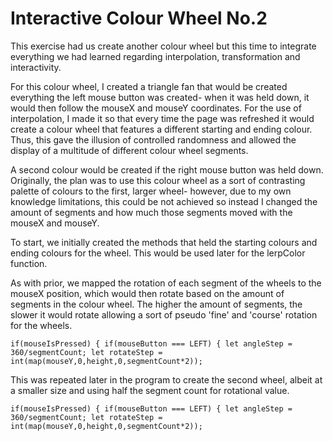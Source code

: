 # Interactive Colour Wheel No.2

This exercise had us create another colour wheel but this time to integrate everything we had learned regarding interpolation, transformation and interactivity.

For this colour wheel, I created a triangle fan that would be created everything the left mouse button was created- when it was held down, it would then follow the mouseX and mouseY coordinates. For the use of interpolation, I made it so that every time the page was refreshed it would create a colour wheel that features a different starting and ending colour. Thus, this gave the illusion of controlled randomness and allowed the display of a multitude of different colour wheel segments.

A second colour would be created if the right mouse button was held down. Originally, the plan was to use this colour wheel as a sort of contrasting palette of colours to the first, larger wheel- however, due to my own knowledge limitations, this could be not achieved so instead I changed the amount of segments and how much those segments moved with the mouseX and mouseY.


To start, we initially created the methods that held the starting colours and ending colours for the wheel. This would be used later for the lerpColor function.

As with prior, we mapped the rotation of each segment of the wheels to the mouseX position, which would then rotate based on the amount of segments in the colour wheel. The higher the amount of segments, the slower it would rotate allowing a sort of pseudo 'fine' and 'course' rotation for the wheels.

`if(mouseIsPressed) {
    if(mouseButton === LEFT) {
let angleStep = 360/segmentCount;
let rotateStep = int(map(mouseY,0,height,0,segmentCount*2));`

This was repeated later in the program to create the second wheel, albeit at a smaller size and using half the segment count for rotational value.

`if(mouseIsPressed) {
    if(mouseButton === LEFT) {
let angleStep = 360/segmentCount;
let rotateStep = int(map(mouseY,0,height,0,segmentCount*2));`
